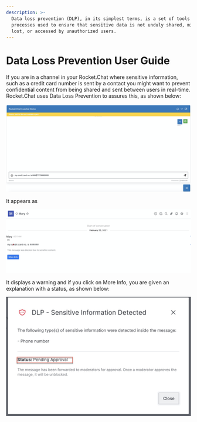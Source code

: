 ```yaml
---
description: >-
  Data loss prevention (DLP), in its simplest terms, is a set of tools and
  processes used to ensure that sensitive data is not unduly shared, misused,
  lost, or accessed by unauthorized users.
---
```


# Data Loss Prevention User Guide

If you are in a channel in your Rocket.Chat where sensitive information, such as a credit card number is sent by a contact you might want to prevent confidential content from being shared and sent between users in real-time. Rocket.Chat uses Data Loss Prevention to assures this, as shown below:

![](../../../.gitbook/assets/image%20%28277%29.png)

It appears as 

![](../../../.gitbook/assets/image%20%28276%29.png)

It displays a warning and if you click on More Info, you are given an explanation with a status, as shown below:  

![](../../../.gitbook/assets/image%20%28278%29.png)







